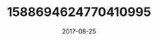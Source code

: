 ---
title: "1588694624770410995"
image: "2017-08-25 06.39.39 1588694624770410995_46248401"
date: "2017-08-25"
type: "photo"
---